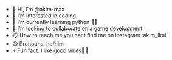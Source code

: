 - 👋 Hi, I’m @akim-max
- 👀 I’m interested in coding
- 🌱 I’m currently learning python 🐍🐍
- 💞️ I’m looking to collaborate on a game development 
- 📫 How to reach me you cant find me on instagram :akim_ikai
- 😄 Pronouns: he/him
- ⚡ Fun fact: I like good vibes🤠🤠

<!---
akim-max/akim-max is a ✨ special ✨ repository because its `README.md` (this file) appears on your GitHub profile.
You can click the Preview link to take a look at your changes.
--->
